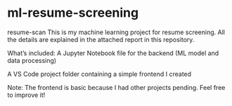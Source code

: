 # ml-resume-screening
resume-scan
This is my machine learning project for resume screening.
All the details are explained in the attached report in this repository.

What’s included:
A Jupyter Notebook file for the backend (ML model and data processing)

A VS Code project folder containing a simple frontend I created

Note: The frontend is basic because I had other projects pending. Feel free to improve it!
